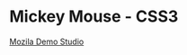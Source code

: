 Mickey Mouse - CSS3
===================

[Mozila Demo Studio](https://developer.mozilla.org/pt-BR/demos/detail/mickey-mouse-css3)
